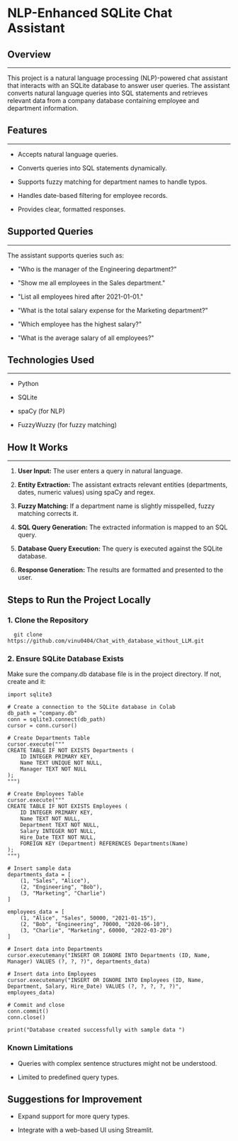 # NLP-Enhanced SQLite Chat Assistant

## Overview
--------

This project is a natural language processing (NLP)-powered chat assistant that interacts with an SQLite database to answer user queries. The assistant converts natural language queries into SQL statements and retrieves relevant data from a company database containing employee and department information.

## Features
--------

*   Accepts natural language queries.
    
*   Converts queries into SQL statements dynamically.
    
*   Supports fuzzy matching for department names to handle typos.
    
*   Handles date-based filtering for employee records.
    
*   Provides clear, formatted responses.
    

## Supported Queries
-----------------

The assistant supports queries such as:

*   "Who is the manager of the Engineering department?"
    
*   "Show me all employees in the Sales department."
    
*   "List all employees hired after 2021-01-01."
    
*   "What is the total salary expense for the Marketing department?"
    
*   "Which employee has the highest salary?"
    
*   "What is the average salary of all employees?"
    

## Technologies Used
-----------------

*   Python
    
*   SQLite
    
*   spaCy (for NLP)
    
*   FuzzyWuzzy (for fuzzy matching)
    

## How It Works
------------

1.  **User Input:** The user enters a query in natural language.
    
2.  **Entity Extraction:** The assistant extracts relevant entities (departments, dates, numeric values) using spaCy and regex.
    
3.  **Fuzzy Matching:** If a department name is slightly misspelled, fuzzy matching corrects it.
    
4.  **SQL Query Generation:** The extracted information is mapped to an SQL query.
    
5.  **Database Query Execution:** The query is executed against the SQLite database.
    
6.  **Response Generation:** The results are formatted and presented to the user.
    

Steps to Run the Project Locally
--------------------------------

### 1\. Clone the Repository
`   git clone https://github.com/vinu0404/Chat_with_database_without_LLM.git   `

### 2\. Ensure SQLite Database Exists

Make sure the company.db database file is in the project directory. If not, create and  it:
```
import sqlite3

# Create a connection to the SQLite database in Colab
db_path = "company.db"  
conn = sqlite3.connect(db_path)
cursor = conn.cursor()

# Create Departments Table
cursor.execute("""
CREATE TABLE IF NOT EXISTS Departments (
    ID INTEGER PRIMARY KEY,
    Name TEXT UNIQUE NOT NULL,
    Manager TEXT NOT NULL
);
""")

# Create Employees Table
cursor.execute("""
CREATE TABLE IF NOT EXISTS Employees (
    ID INTEGER PRIMARY KEY,
    Name TEXT NOT NULL,
    Department TEXT NOT NULL,
    Salary INTEGER NOT NULL,
    Hire_Date TEXT NOT NULL,
    FOREIGN KEY (Department) REFERENCES Departments(Name)
);
""")

# Insert sample data
departments_data = [
    (1, "Sales", "Alice"),
    (2, "Engineering", "Bob"),
    (3, "Marketing", "Charlie")
]

employees_data = [
    (1, "Alice", "Sales", 50000, "2021-01-15"),
    (2, "Bob", "Engineering", 70000, "2020-06-10"),
    (3, "Charlie", "Marketing", 60000, "2022-03-20")
]

# Insert data into Departments
cursor.executemany("INSERT OR IGNORE INTO Departments (ID, Name, Manager) VALUES (?, ?, ?)", departments_data)

# Insert data into Employees
cursor.executemany("INSERT OR IGNORE INTO Employees (ID, Name, Department, Salary, Hire_Date) VALUES (?, ?, ?, ?, ?)", employees_data)

# Commit and close
conn.commit()
conn.close()

print("Database created successfully with sample data ")

```



### Known Limitations


    
*   Queries with complex sentence structures might not be understood.
    
*   Limited to predefined query types.
    

## Suggestions for Improvement
    
*   Expand support for more query types.
    
*   Integrate with a web-based UI using Streamlit.
    


